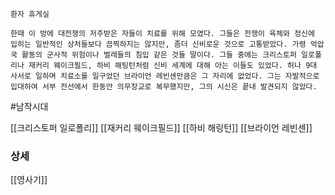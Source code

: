
```
환자 휴게실

한때 이 방에 대전쟁의 저주받은 자들이 치료를 위해 모였다. 그들은 전쟁이 육체와 정신에 입히는 일반적인 상처들보다 끔찍하지는 않지만, 좀더 신비로운 것으로 고통받았다. 가령 억압국 활동의 군사적 위험이나 벌레들의 침입 같은 것들 말이다. 그들 중에는 크리스토퍼 일로폴리나 재커리 웨이크필드, 하비 해팅턴처럼 신비 세계에 대해 아는 이들도 있었다. 허나 9대 사서로 일하며 치료소를 일구었던 브라이언 레빈센만큼은 그 자리에 없었다. 그는 자발적으로 입대하여 서부 전선에서 한동안 의무장교로 복무했지만, 그의 시신은 끝내 발견되지 않았다.
```

#남작시대 




[[크리스토퍼 일로폴리]]
[[재커리 웨이크필드]]
[[하비 해링턴]]
[[브라이언 레빈센]]


### 상세

[[영사기]]
